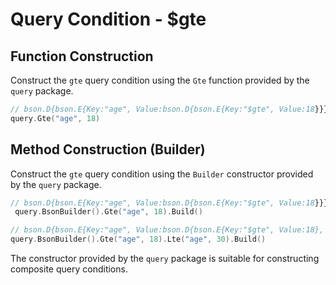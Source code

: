 # Query Condition - $gte
## Function Construction
Construct the `gte` query condition using the `Gte` function provided by the `query` package.
```go
// bson.D{bson.E{Key:"age", Value:bson.D{bson.E{Key:"$gte", Value:18}}}}
query.Gte("age", 18)
```

## Method Construction (Builder)
Construct the `gte` query condition using the `Builder` constructor provided by the `query` package.
```go
// bson.D{bson.E{Key:"age", Value:bson.D{bson.E{Key:"$gte", Value:18}}}}
 query.BsonBuilder().Gte("age", 18).Build()

// bson.D{bson.E{Key:"age", Value:bson.D{bson.E{Key:"$gte", Value:18}, bson.E{Key:"$lte", Value:30}}}}
query.BsonBuilder().Gte("age", 18).Lte("age", 30).Build()
```
The constructor provided by the `query` package is suitable for constructing composite query conditions.